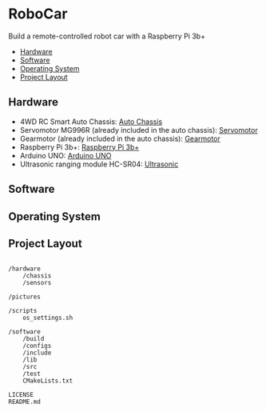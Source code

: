 # RoboCar
Build a remote-controlled robot car with a Raspberry Pi 3b+

- [Hardware](https://github.com/bierschi/robo_car#hardware)
- [Software](https://github.com/bierschi/robo_car#software)
- [Operating System](https://github.com/bierschi/robo_car#operating-system)
- [Project Layout](https://github.com/bierschi/robo_car#project-layout)


## Hardware

- 4WD RC Smart Auto Chassis: [Auto Chassis](https://de.aliexpress.com/item/4WD-RC-Smart-Auto-Chassis-F-r-Arduino-Plattform-Mit-MG996R-Metal-Gear-Servo-Lagersatz-Lenkgetriebe/32830665408.html?spm=a2g0x.search0104.3.2.106a2f5f4Hjmhg&ws_ab_test=searchweb0_0%2Csearchweb201602_4_10320_10152_10065_10151_10344_10068_10342_10547_10343_10340_10341_10548_10696_10084_10083_10618_10304_5725020_10307_10820_10821_10302_5724920_5724120_10843_5724020_10059_100031_10319_5724320_10103_10624_10623_10622_10621_10620_5724220%2Csearchweb201603_2%2CppcSwitch_5&algo_expid=0a82566b-deae-43f9-9fa3-5f2403602186-0&algo_pvid=0a82566b-deae-43f9-9fa3-5f2403602186&transAbTest=ae803_2&priceBeautifyAB=0)
- Servomotor MG996R (already included in the auto chassis): [Servomotor](https://www.ebay.de/itm/192047974387)
- Gearmotor (already included in the auto chassis): [Gearmotor](https://www.ebay.de/itm/132733015168)
- Raspberry Pi 3b+: [Raspberry Pi 3b+](https://www.amazon.de/dp/B07BDR5PDW/ref=sxnav_sxwds-bovbp-i_m_2?pf_rd_m=A3JWKAKR8XB7XF&pf_rd_p=b3231e2b-a779-4655-bc87-f09acb903eca&pd_rd_wg=0coGd&pf_rd_r=GXQJP37HWMA1E86RFGCP&pf_rd_s=desktop-sx-nav&pf_rd_t=301&pd_rd_i=B07BDR5PDW&pd_rd_w=zJXAB&pf_rd_i=raspberry+pi+3+b%2B&pd_rd_r=063492d1-ecbd-4f0a-b68a-2442561c6d08&ie=UTF8&qid=1535019097&sr=2)
- Arduino UNO: [Arduino UNO](https://www.aliexpress.com/item/1pcs-New-and-original-UNO-R3-ATMega328P-Arduino-UNO-R3-ATMega328-Official-Genuine-with-cable-free/32838136070.html?spm=2114.search0604.3.43.4d833b7fbsJw13&ws_ab_test=searchweb0_0,searchweb201602_1_10320_10152_5724111_10065_10151_10344_10068_10342_10547_5724211_10343_10340_10341_10548_5724311_10696_5724011_10084_10083_10618_10304_10307_10820_10821_10302_10843_10059_100031_10319_10103_5725011_10624_10623_10622_10621_10620_5724911,searchweb201603_2,ppcSwitch_7&algo_expid=efca40dd-c818-4a50-8141-8a9df73b6e4a-9&algo_pvid=efca40dd-c818-4a50-8141-8a9df73b6e4a&priceBeautifyAB=0)
- Ultrasonic ranging module HC-SR04: [Ultrasonic](https://www.aliexpress.com/item/Free-shiping-HC-SR04-HCSR04-to-world-Ultrasonic-Wave-Detector-Ranging-Module-HC-SR04-HC-SR04/32523466302.html?spm=2114.search0604.3.12.18ce45a75xweKn&ws_ab_test=searchweb0_0,searchweb201602_1_10320_10152_5724111_10065_10151_10344_10068_10342_10547_5724211_10343_10340_10341_10548_5724311_10696_5724011_10084_10083_10618_10304_10307_10820_10821_10302_10843_10059_100031_10319_10103_5725011_10624_10623_10622_10621_10620_5724911,searchweb201603_2,ppcSwitch_7&algo_expid=cc35f551-a4f1-45e6-b73f-b071cba8343d-2&algo_pvid=cc35f551-a4f1-45e6-b73f-b071cba8343d&priceBeautifyAB=0)

## Software

## Operating System

## Project Layout
<pre><code>
/hardware
    /chassis
    /sensors

/pictures

/scripts
    os_settings.sh

/software
    /build
    /configs
    /include
    /lib
    /src
    /test
    CMakeLists.txt

LICENSE
README.md

</pre></code>